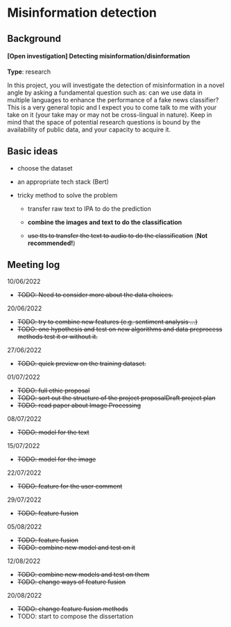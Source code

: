 # Misinformation detection

## Background

#### [Open investigation] Detecting misinformation/disinformation

**Type**: research

In this project, you will investigate the detection of misinformation in a novel angle by asking a fundamental question such as: can we use data in multiple languages to enhance the performance of a fake news classifier? This is a very general topic and I expect you to come talk to me with your take on it (your take may or may not be cross-lingual in nature). Keep in mind that the space of potential research questions is bound by the availability of public data, and your capacity to acquire it.



## Basic ideas

- choose the dataset

- an appropriate tech stack (Bert)

- tricky method to solve the problem

  - transfer raw text to IPA to do the prediction

  - **combine the images and text to do the classification**

  - ~~use tts to transfer the text to audio to do the classification~~ (**Not recommended!**)



## Meeting log

10/06/2022

- ~~TODO: Need to consider more about the data choices.~~

20/06/2022

- ~~TODO: try to combine new features (e.g. sentiment analysis ...)~~
- ~~TODO: one hypothesis and test on new algorithms and data preprocess methods test it or without it.~~

27/06/2022

- ~~TODO: quick preview on the training dataset.~~

01/07/2022

- ~~TODO: full ethic proposal~~
- ~~TODO: sort out the structure of the project proposalDraft project plan~~
- ~~TODO: read paper about Image Processing~~

08/07/2022

- ~~TODO: model for the text~~

15/07/2022

- ~~TODO: model for the image~~

22/07/2022

- ~~TODO: feature for the user comment~~

29/07/2022

- ~~TODO: feature fusion~~

05/08/2022

- ~~TODO: feature fusion~~
- ~~TODO: combine new model and test on it~~

12/08/2022

- ~~TODO: combine new models and test on them~~
- ~~TODO: change ways of feature fusion~~

20/08/2022

- ~~TODO: change feature fusion methods~~
- TODO: start to compose the dissertation